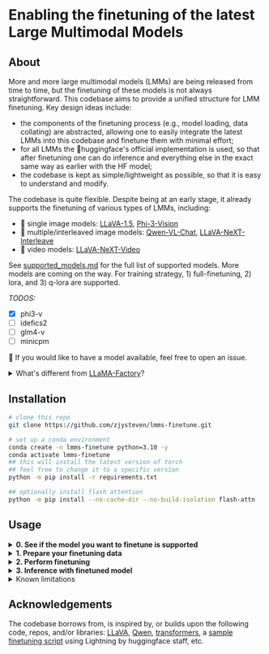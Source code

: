 # Enabling the finetuning of the latest Large Multimodal Models


## About

More and more large multimodal models (LMMs) are being released from time to time, but the finetuning of these models is not always straightforward. This codebase aims to provide a unified structure for LMM finetuning. Key design ideas include:
- the components of the finetuning process (e.g., model loading, data collating) are abstracted, allowing one to easily integrate the latest LMMs into this codebase and finetune them with minimal effort;
- for all LMMs the 🤗huggingface's official implementation is used, so that after finetuning one can do inference and everything else in the exact same way as earlier with the HF model;
- the codebase is kept as simple/lightweight as possible, so that it is easy to understand and modify.


The codebase is quite flexible. Despite being at an early stage, it already supports the finetuning of various types of LMMs, including:
- :city_sunrise: single image models: [LLaVA-1.5](https://huggingface.co/collections/llava-hf/llava-15-65f762d5b6941db5c2ba07e0), [Phi-3-Vision](https://huggingface.co/microsoft/Phi-3-vision-128k-instruct)
- :bookmark_tabs: multiple/interleaved image models: [Qwen-VL-Chat](https://huggingface.co/Qwen/Qwen-VL-Chat), [LLaVA-NeXT-Interleave](https://huggingface.co/collections/llava-hf/llava-interleave-668e19a97da0036aad4a2f19)
- :movie_camera: video models: [LLaVA-NeXT-Video](https://huggingface.co/collections/llava-hf/llava-next-video-6666a9173a64c7052930f153)

See [supported_models.md](docs/supported_models.md) for the full list of supported models. More models are coming on the way. For training strategy, 1) full-finetuning, 2) lora, and 3) q-lora are supported.

*TODOS:* 
- [x] phi3-v
- [ ] idefics2
- [ ] glm4-v
- [ ] minicpm

:raising_hand: If you would like to have a model available, feel free to open an issue.

<details>
<summary>What's different from <a href=https://github.com/hiyouga/LLaMA-Factory>LLaMA-Factory</a>?</summary>

As of 2024/07, LLaMA-Factory officially supports only the finetuning of LLaVA-1.5. There are people working on adding more models to LLaMA-Factory, but the process can be a bit complicated given its large scale and complexity (e.g., there will be a lot of detailed considerations and compatibility problems with text-only LLMs to consider; see [this](https://github.com/hiyouga/LLaMA-Factory/pull/4136) and [this](https://github.com/hiyouga/LLaMA-Factory/pull/4377)). This is actually one of the motivations for putting up this codebase. It will definitely not be as optimized as LLaMA-Factory, but it is exclusively for multi-modal LLMs and is designed to be lightweight/simple which can best facilitate quick experiments, flexible modifications, and easy integrations of new models (which is quite important given the fast pace of model releases).
</details>

## Installation

```bash
# clone this repo
git clone https://github.com/zjysteven/lmms-finetune.git

# set up a conda environment
conda create -n lmms-finetune python=3.10 -y
conda activate lmms-finetune
## this will install the latest version of torch
## feel free to change it to a specific version
python -m pip install -r requirements.txt

## optionally install flash attention
python -m pip install --no-cache-dir --no-build-isolation flash-attn
```

## Usage

<details>
<summary><b>0. See if the model you want to finetune is supported</b></summary>

Browse [supported_models.md](docs/supported_models.md). Or run `python supported_models.py`, which will show things like
```
Supported models:
  Model ID                      : HuggingFace Path
  ------------------------------------------------
  llava-1.5-7b                  : llava-hf/llava-1.5-7b-hf
  llava-1.5-13b                 : llava-hf/llava-1.5-13b-hf
  llava-next-video-7b           : llava-hf/LLaVA-NeXT-Video-7B-hf
  llava-next-video-7b-32k       : llava-hf/LLaVA-NeXT-Video-7B-32K-hf
  llava-next-video-34b          : llava-hf/LLaVA-NeXT-Video-34B-hf
  llava-interleave-qwen-0.5b    : llava-hf/llava-interleave-qwen-0.5b-hf
  llava-interleave-qwen-7b      : llava-hf/llava-interleave-qwen-7b-hf
  qwen-vl-chat                  : Qwen/Qwen-VL-Chat
```
:raised_hand: Don't see the one you want? Check out this [guide](docs/add_new_model.md) for step-by-step instructions on how to add a new model.
</details>


<details>
<summary><b>1. Prepare your finetuning data</b></summary>

Similar to LLaVA, we expect the data to be in a json file containing a list of dictionaries, where each dictionary is a sample.
```json
[
    {
        "system_prompt": "You are a helpful assistant.",
        "video": "path/to/video1.mp4",
        "num_frames": 10,
        "conversations": [
            {
                "from": "human",
                "value": "<video>\nWhat is this video about?"
            },
            {
                "from": "gpt",
                "value": "This video shows a baby crying."
            },
        ]
    }
]
```
The image and video token is assumed to be `<image>` and `<video>`. We adopt this format for its readability. Our dataset implementation is general enough to support variations within this format, e.g., multiple image/video inputs in a sample. For more details, see the [dataset documentation](docs/dataset.md) where we go over several examples to see how flexible this json file can be.

The actual videos and images can be stored in their corresponding folders, and then the paths in the json file should be relative to the video/image root folder. Or the paths can simply be absolute paths.
</details>


<details>
<summary><b>2. Perform finetuning</b></summary>

Modify the sample training bash script [example.sh](./example.sh) to specify arguments including the target model, data path, etc. There are comments that explain each argument's meaning. Then simply kick off the training by running the bash script `bash example.sh`.
</details>


<details>
<summary><b>3. Inference with finetuned model</b></summary>

The key here is to correctly load the finetuned model, after that everything is the same as how you would do inference with the corresponding model from huggingface. Refer to the [inference documentation](docs/inference.md) for more details.
</details>


<details>
<summary>Known limitations</summary>

- :neutral_face: Due to huggingface's implementation (e.g., the vision encoder's hidden states are saved, see [this](https://github.com/huggingface/transformers/blob/0fdea8607d7e01eb0e38a1ebeb7feee30a22f0cf/src/transformers/models/llava/modeling_llava.py#L425)), the memory cost can be high especially for full finetuning.
- :neutral_face: Currently all vision modules are freezed for simplicity.
- :warning: Due to [an unsolved issue](https://github.com/microsoft/DeepSpeed/issues/3156) in deepspeed (all parameters have to be used in the forward pass), currently the training might not succeed if you have text-only data in your dataset.
</details>

## Acknowledgements

The codebase borrows from, is inspired by, or builds upon the following code, repos, and/or libraries: [LLaVA](https://github.com/haotian-liu/LLaVA), [Qwen](https://github.com/QwenLM/Qwen-VL/blob/master/finetune.py), [transformers](https://github.com/huggingface/transformers), a [sample finetuning script](https://github.com/NielsRogge/Transformers-Tutorials/blob/master/LLaVa/Fine_tune_LLaVa_on_a_custom_dataset_(with_PyTorch_Lightning).ipynb) using Lightning by huggingface staff, etc.

